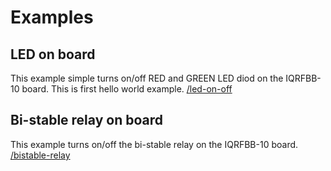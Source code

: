 # Examples

## LED on board

This example simple turns on/off RED and GREEN LED diod on the IQRFBB-10 board. This is first hello world example. [/led-on-off](/led-on-off)

## Bi-stable relay on board

This example turns on/off the bi-stable relay on the IQRFBB-10 board. [/bistable-relay](/bistable-relay)
